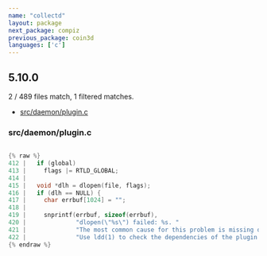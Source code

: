 ```yaml
---
name: "collectd"
layout: package
next_package: compiz
previous_package: coin3d
languages: ['c']
---
```

## 5.10.0
2 / 489 files match, 1 filtered matches.

 - [src/daemon/plugin.c](#srcdaemonpluginc)

### src/daemon/plugin.c

```c

{% raw %}
412 |   if (global)
413 |     flags |= RTLD_GLOBAL;
414 | 
415 |   void *dlh = dlopen(file, flags);
416 |   if (dlh == NULL) {
417 |     char errbuf[1024] = "";
418 | 
419 |     snprintf(errbuf, sizeof(errbuf),
420 |              "dlopen(\"%s\") failed: %s. "
421 |              "The most common cause for this problem is missing dependencies. "
422 |              "Use ldd(1) to check the dependencies of the plugin / shared "
{% endraw %}

```